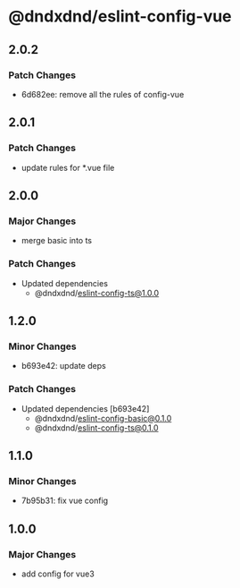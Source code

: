 # @dndxdnd/eslint-config-vue

## 2.0.2

### Patch Changes

- 6d682ee: remove all the rules of config-vue

## 2.0.1

### Patch Changes

- update rules for \*.vue file

## 2.0.0

### Major Changes

- merge basic into ts

### Patch Changes

- Updated dependencies
  - @dndxdnd/eslint-config-ts@1.0.0

## 1.2.0

### Minor Changes

- b693e42: update deps

### Patch Changes

- Updated dependencies [b693e42]
  - @dndxdnd/eslint-config-basic@0.1.0
  - @dndxdnd/eslint-config-ts@0.1.0

## 1.1.0

### Minor Changes

- 7b95b31: fix vue config

## 1.0.0

### Major Changes

- add config for vue3
